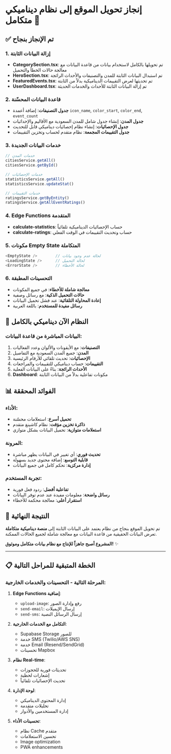 # إنجاز تحويل الموقع إلى نظام ديناميكي متكامل 🎉

## ✅ تم الإنجاز بنجاح

### 1. إزالة البيانات الثابتة
- **CategorySection.tsx**: تم تحويلها بالكامل لاستخدام بيانات من قاعدة البيانات مع معالجة حالات الخطأ والتحميل
- **HeroSection.tsx**: تم استبدال البيانات الثابتة للمدن والتصنيفات والأحداث الرائجة
- **FeaturedEvents.tsx**: تم تحديثها لعرض التقييمات الديناميكية بدلاً من الثابتة
- **UserDashboard.tsx**: تم إزالة البيانات الثابتة للأحداث والخدمات الحديثة

### 2. قاعدة البيانات المحسّنة
- **جدول التصنيفات**: إضافة أعمدة `icon_name`, `color_start`, `color_end`, `event_count`
- **جدول المدن**: إنشاء جدول شامل للمدن السعودية مع الأقاليم والإحداثيات
- **جدول الإحصائيات**: إنشاء نظام إحصائيات ديناميكي قابل للتحديث
- **جدول التقييمات المجمعة**: نظام متقدم لحساب وتخزين التقييمات

### 3. خدمات البيانات الجديدة
```typescript
// خدمات المدن
citiesService.getAll()
citiesService.getById()

// خدمات الإحصائيات
statisticsService.getAll()
statisticsService.updateStat()

// خدمات التقييمات
ratingsService.getByEntity()
ratingsService.getAllEventRatings()
```

### 4. Edge Functions المتقدمة
- **calculate-statistics**: حساب الإحصائيات الديناميكية تلقائياً
- **calculate-ratings**: حساب وتحديث التقييمات في الوقت الفعلي

### 5. مكونات Empty State المتكاملة
```typescript
<EmptyState />        // لحالة عدم وجود بيانات
<LoadingState />      // لحالة التحميل
<ErrorState />        // لحالة الأخطاء
```

### 6. التحسينات المطبقة
- **معالجة شاملة للأخطاء**: في جميع المكونات
- **حالات التحميل الذكية**: مع رسائل وصفية
- **إعادة المحاولة التلقائية**: عند فشل تحميل البيانات
- **رسائل مفيدة للمستخدم**: باللغة العربية

## 🔄 النظام الآن ديناميكي بالكامل

### البيانات المباشرة من قاعدة البيانات:
1. **التصنيفات**: مع الأيقونات والألوان وعدد الفعاليات
2. **المدن**: جميع المدن السعودية مع التفاصيل
3. **الإحصائيات**: تحديث تلقائي للأرقام الرئيسية
4. **التقييمات**: حساب ديناميكي للتقييمات والمراجعات
5. **الأحداث الرائجة**: بناءً على البيانات الفعلية
6. **Dashboard**: مكونات تفاعلية بدلاً من البيانات الثابتة

## 📊 الفوائد المحققة

### الأداء:
- **تحميل أسرع**: استعلامات محسّنة
- **ذاكرة تخزين مؤقت**: نظام كاشينغ متقدم
- **استعلامات متوازية**: تحميل البيانات بشكل متوازي

### المرونة:
- **تحديث فوري**: أي تغيير في البيانات يظهر مباشرة
- **قابلية التوسع**: إضافة محتوى جديد بسهولة
- **إدارة مركزية**: تحكم كامل في جميع البيانات

### تجربة المستخدم:
- **تفاعلية أفضل**: ردود فعل فورية
- **رسائل واضحة**: معلومات مفيدة عند عدم توفر البيانات
- **استقرار أعلى**: معالجة محكمة للأخطاء

## 🎯 النتيجة النهائية

تم تحويل الموقع بنجاح من نظام يعتمد على البيانات الثابتة إلى **منصة ديناميكية متكاملة** تعرض البيانات الحقيقية من قاعدة البيانات مع معالجة شاملة لجميع الحالات الممكنة.

**المشروع أصبح جاهزاً للإنتاج مع نظام بيانات متكامل وموثوق!** ✨

---

## 📋 الخطة المتبقية للمراحل التالية

### المرحلة التالية - التحسينات والخدمات الخارجية:

1. **Edge Functions إضافية**:
   - `upload-image`: رفع وإدارة الصور
   - `send-email`: إرسال الإيميلات
   - `send-sms`: إرسال الرسائل النصية

2. **التكامل مع الخدمات الخارجية**:
   - Supabase Storage للصور
   - خدمة SMS (Twilio/AWS SNS)
   - خدمة Email (Resend/SendGrid)
   - تحسينات Mapbox

3. **نظام Real-time**:
   - تحديثات فورية للحجوزات
   - إشعارات لحظية
   - تحديث الإحصائيات تلقائياً

4. **لوحة الإدارة**:
   - إدارة المحتوى الديناميكي
   - تحليلات متقدمة
   - إدارة المستخدمين والأدوار

5. **تحسينات الأداء**:
   - نظام Cache متقدم
   - تحسين الاستعلامات
   - Image optimization
   - PWA enhancements